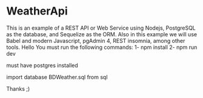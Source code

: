 # WeatherApi
This is an example of a REST API or Web Service using Nodejs, PostgreSQL as the database, and Sequelize as the ORM. Also in this example we will use Babel and modern Javascript, pgAdmin 4, REST insomnia, among other tools.
Hello
You must run the following commands:
1-  npm install 
2-  npm run dev

must have postgres installed

import database BDWeather.sql from sql

Thanks ;)
